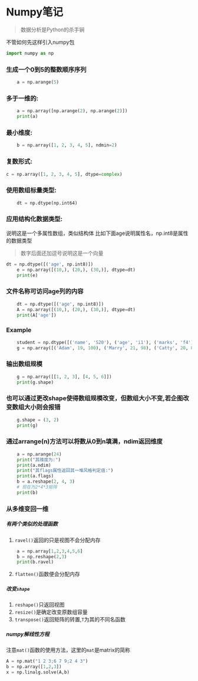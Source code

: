  # Numpy笔记

 > 数据分析是Python的杀手锏

 不管如何先这样引入numpy包
```python
import numpy as np
```

### 生成一个0到5的整数顺序序列
```py
    a = np.arange(5)
```

### 多于一维的:
```python
    a = np.array([np.arange(2), np.arange(2)])
    print(a)
```

### 最小维度:
```python
    b = np.array([1, 2, 3, 4, 5], ndmin=2)
```

### 复数形式:
```python
c = np.array([1, 2, 3, 4, 5], dtype=complex)
```

### 使用数组标量类型:
```python
    dt = np.dtype(np.int64)
```


### 应用结构化数据类型:
说明这是一个多属性数组，类似结构体
比如下面age说明属性名，np.int8是属性的数据类型
>   数字后面还加逗号说明这是一个向量
```py    
dt = np.dtype([('age', np.int8)])
    e = np.array([(10,), (20,), (30,)], dtype=dt)
    print(e)
```

### 文件名称可访问age列的内容
```py
    dt = np.dtype([('age', np.int8)])
    A = np.array([(10,), (20,), (30,)], dtype=dt)
    print(A['age'])

```

### Example
```py
    student = np.dtype([('name', 'S20'), ('age', 'i1'), ('marks', 'f4')])
    g = np.array([('Adam', 19, 100), ('Marry', 21, 98), ('Catty', 20, 81)])
```

### 输出数组规模
```py
    g = np.array([[1, 2, 3], [4, 5, 6]])
    print(g.shape)
```
###  也可以通过更改shape使得数组规模改变，但数组大小不变,若企图改变数组大小则会报错
```py
    g.shape = (3, 2)
    print(g)
```
### 通过arrange(n)方法可以将数从0到n填满，ndim返回维度
```py
    a = np.arange(24)
    print("其维度为:")
    print(a.ndim)
    print("其flags属性返回其一堆风格判定值:")
    print(a.flags)
    b = a.reshape(2, 4, 3)
    # 现在为2*4*3矩阵
    print(b)
```

### 从多维变回一维

##### 有两个类似的处理函数
1. `ravel()`返回的只是视图不会分配内存
```python
    a = np.array[1,2,3,4,5,6]
    b = np.reshape(2,3)
    print(b.ravel)
```
2. `flatten()`函数便会分配内存

##### 改变`shape`

1. `reshape()`只返回视图
2. `resize()`是确定改变原数组容量
3. `transpose()`返回矩阵的转置,`T`为其的不同名函数

##### numpy解线性方程

注意`mat()`函数的使用方法，这里的`mat`是matrix的简称

```python
A = np.mat("1 2 3;6 7 9;2 4 3")
b = np.array([1,2,3])
x = np.linalg.solve(A,b)
```

